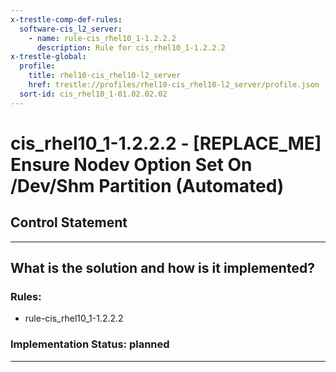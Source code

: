 ```yaml
---
x-trestle-comp-def-rules:
  software-cis_l2_server:
    - name: rule-cis_rhel10_1-1.2.2.2
      description: Rule for cis_rhel10_1-1.2.2.2
x-trestle-global:
  profile:
    title: rhel10-cis_rhel10-l2_server
    href: trestle://profiles/rhel10-cis_rhel10-l2_server/profile.json
  sort-id: cis_rhel10_1-01.02.02.02
---
```


# cis_rhel10_1-1.2.2.2 - \[REPLACE_ME\] Ensure Nodev Option Set On /Dev/Shm Partition (Automated)

## Control Statement

______________________________________________________________________

## What is the solution and how is it implemented?

<!-- For implementation status enter one of: implemented, partial, planned, alternative, not-applicable -->

<!-- Note that the list of rules under ### Rules: is read-only and changes will not be captured after assembly to JSON -->

<!-- Add control implementation description here for control: cis_rhel10_1-1.2.2.2 -->

### Rules:

  - rule-cis_rhel10_1-1.2.2.2

### Implementation Status: planned

______________________________________________________________________
